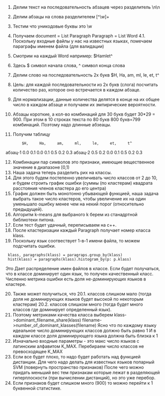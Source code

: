 1. Делим текст на последовательность абзацев через разделитель \n\n
2. Делим абзацы на слова разделителем [^\w]+
3. Тестим что уникодовые буквы это \w
4. Получаем 
    document = List Paragraph
    Paragraph = List Word
4.1. Поскольку входные файлы у нас на известных языках, помечаем параграфы именем файла (для валидации)
5. Смотрим на каждый Word
 например:
    $Hamlet^
6. Здесь $ символ начала слова, ^ символ конца слова
7. Делим слово на последовательность 2х букв
 $H, Ha, am, ml, le, et, t^
8. Цель: для каждой последовательности из 2х букв (слога) посчитать количество раз, которое оно встречается в каждом абзаце.
9. Для нормализации, данные количества делятся в конце на их общее число в каждом абзаце и получаем их эмпирические вероятности.
10. Абзацы короткие, а кол-во комбинаций для 30 букв будет 30*29 = 900. При этом в 10 строках текста по 80 букв 800 букв=799 комбинаций. 
Поэтому надо длинные абзеацы.
11. Получим таблицу

            $H,     Ha,     am,     ml,     le,     et,     t^
абзац-1     0.0     0.1     0.0     0.1     0.5     0.2     0.3
абзац-2     0.5     0.2     0.0     0.1     0.5     0.2     0.3

12. Комбинации пар символов это признаки, имеющие вещественное значение в диапазоне [0,1)
13. Наша задача теперь разделить рих на классы.
14. Для этого будем постепенно увеличивать число классов от 2 до 10, и будем строить график ошибки (суммы (по кластерам) квадрата расстояния членов кластера до его центра)
15. График должен быть монотонно убывающей функцией, наша задача выбрать такое число кластеров, 
чтобы увеличение их на один уменьшало ошибку менее чем на некий порог (относительно предыдущей).
16. Алгоритм k-means для выбраного k берем из станадртной библиотеки питона.
17. Если тест будет удачный, переписываем на c++.
18. После кластеризации каждый Paragraph получает номер класса klass.
19. Поскольку язык соотвествует 1-в-1 имени файла, то можем подсчитать ошибки. 

```
 klass, paragraphs(klass) = paragraps.group_by(klass)
 hist(klass) = paragraphs(klass).histogram_by(p: p.klass)
```
Это Дает распределение имен файлов в классе. Если будет получаться, что в классе доминирует один язык, то получен качественный класс.
Численно метрика ошибки есть доля не-доминирующих языков в кластере.

20. Также может получиться, что 
20.1. классов слишком мало (тогда доля не доминирующих языков будет высокой по некоторым кластерам)
20.2. классов слишком много (тогда будет много классов где доминирует определенный язык).
21. Поэтому метриками качества класса выберем 
klass->dominant_filename_share(klass)
filename->number_of_dominant_klasses(filename)
Ясно что по каждому языку идеальное число доминирующих классов должно быть равно 1
И в каждом классе доля доминирующего языка должна быть близка к 1
22. Изначально входные параметры - это макс число языков с латинским алфавитом K_MAX. Перебираем число классов не превосходящее K_MAX
23. Если все будет плохо, то надо будет работать над функцией дистанции. Для чего надо делать для известных языков попарный SVM (повернуть пространство признаков)
После чего можно придать меньший вес тем признакам которые лежат в разделяющей гиперплоскости (при вычислении дистанций), но это уже перебор.
24. Если признаков будет слишком много (900) то можно перейти к 1 буквенной статистике.

